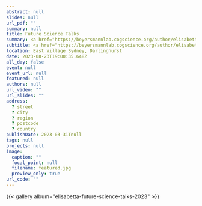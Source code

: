 ```yaml
---
abstract: null
slides: null
url_pdf: ""
summary: null
title: Future Science Talks 
summary: <a href="https://beyersmannlab.cogscience.org/author/elisabetta-de-simone/" target="_blank">Elisabetta De Simone</a> presented her research in a <a href="https://www.futuresciencetalks.com.au/" target="_blank">Future Science Talks</a> comedy show.
subtitle: <a href="https://beyersmannlab.cogscience.org/author/elisabetta-de-simone/" target="_blank">Elisabetta De Simone</a> presented her research in a <a href="https://www.futuresciencetalks.com.au/" target="_blank">Future Science Talks</a> comedy show.
location: East Village Sydney, Darlinghurst
date: 2023-08-23T19:00:35.648Z
all_day: false
event: null
event_url: null
featured: null
authors: null
url_video: ""
url_slides: ""
address:
  ? street
  ? city
  ? region
  ? postcode
  ? country
publishDate: 2023-03-31Tnull
tags: null
projects: null
image:
  caption: ""
  focal_point: null
  filename: featured.jpg
  preview_only: true
url_code: ""
---
```


{{< gallery album="elisabetta-future-science-talks-2023" >}}
